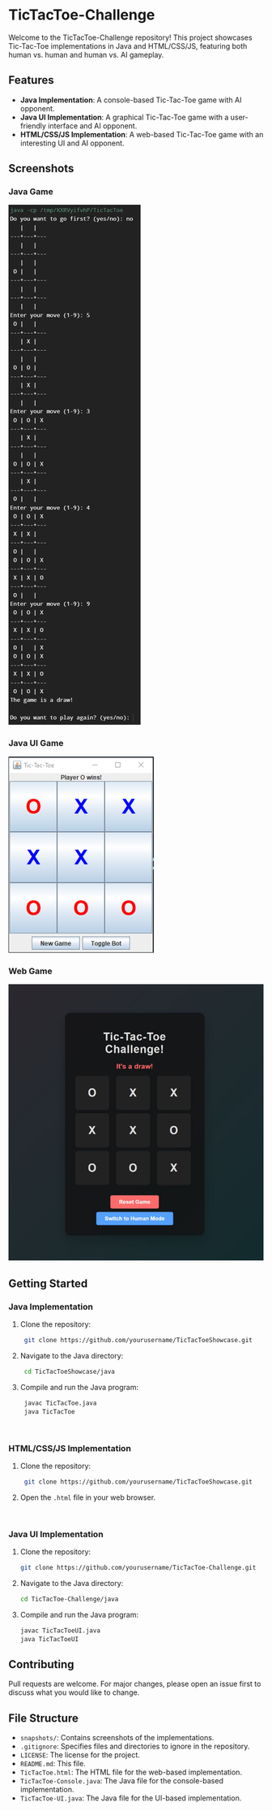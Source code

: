 # TicTacToe-Challenge

Welcome to the TicTacToe-Challenge repository! This project showcases Tic-Tac-Toe implementations in Java and HTML/CSS/JS, featuring both human vs. human and human vs. AI gameplay.

## Features

- **Java Implementation**: A console-based Tic-Tac-Toe game with AI opponent.
- **Java UI Implementation**: A graphical Tic-Tac-Toe game with a user-friendly interface and AI opponent.
- **HTML/CSS/JS Implementation**: A web-based Tic-Tac-Toe game with an interesting UI and AI opponent.

## Screenshots

### Java Game

![Java Console Game](snapshots/java_console_game.jpg)

### Java UI Game

![Java UI Game](snapshots/java_ui_game.png)

### Web Game

![Web Game](snapshots/web_game.jpg)

## Getting Started

### Java Implementation

1. Clone the repository:
   ```sh
    git clone https://github.com/yourusername/TicTacToeShowcase.git
2. Navigate to the Java directory:
   ```sh
    cd TicTacToeShowcase/java
3. Compile and run the Java program:
   ```sh
    javac TicTacToe.java
    java TicTacToe
<br>

### HTML/CSS/JS Implementation

1. Clone the repository:
   ```sh
    git clone https://github.com/yourusername/TicTacToeShowcase.git
2. Open the `.html` file in your web browser.
<br>

### Java UI Implementation

1. Clone the repository:
   ```sh
   git clone https://github.com/yourusername/TicTacToe-Challenge.git
2. Navigate to the Java directory:
   ```sh
   cd TicTacToe-Challenge/java
3. Compile and run the Java program:
   ```sh
   javac TicTacToeUI.java
   java TicTacToeUI

## Contributing

Pull requests are welcome. For major changes, please open an issue first to discuss what you would like to change.

## File Structure

- `snapshots/`: Contains screenshots of the implementations.
- `.gitignore`: Specifies files and directories to ignore in the repository.
- `LICENSE`: The license for the project.
- `README.md`: This file.
- `TicTacToe.html`: The HTML file for the web-based implementation.
- `TicTacToe-Console.java`: The Java file for the console-based implementation.
- `TicTacToe-UI.java`: The Java file for the UI-based implementation.
